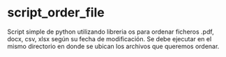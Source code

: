 # script_order_file
Script simple de python utilizando libreria os para ordenar ficheros .pdf, docx, csv, xlsx según su fecha de modificación.
Se debe ejecutar en el mismo directorio en donde se ubican los archivos que queremos ordenar.
